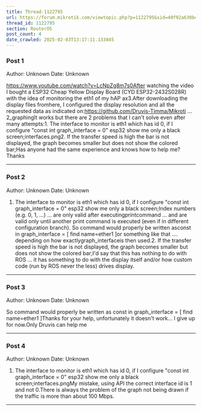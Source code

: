 ```yaml
---
title: Thread-1122795
url: https://forum.mikrotik.com/viewtopic.php?p=1122795&sid=49f92a630bc7970d8ca50523be880e8f#p1122795
thread_id: 1122795
section: RouterOS
post_count: 4
date_crawled: 2025-02-03T13:17:11.133845
---
```


### Post 1
Author: Unknown
Date: Unknown

https://www.youtube.com/watch?v=LcNpZg8m7s0After watching the video I bought a ESP32 Cheap Yellow Display Board (CYD ESP32-2432S028R) with the idea of ​​monitoring the eth1 of my hAP ax3.After downloading the display files fromhere, I configured the display resolution and all the requested data as indicated on:https://github.com/Druvis-Timma/Mikroti ... 2_graphingIt works but there are 2 problems that I can't solve even after many attempts:1. The interface to monitor is eth1 which has id 0, if I configure "const int graph_interface = 0" esp32  show me only a black screen;interfaces.png2. If the transfer speed is high the bar is not displayed, the graph becomes smaller but does not show the colored bar;Has anyone had the same experience and knows how to help me?Thanks

---
### Post 2
Author: Unknown
Date: Unknown

1. The interface to monitor is eth1 which has id 0, if I configure "const int graph_interface = 0" esp32  show me only a black screen;Index numbers (e.g. 0, 1, ...) ... are only valid after executingprintcommand ... and are valid only until another print command is executed (even if in different configuration branch). So command would properly be written asconst in graph_interface = [ find name=ether1 ]or something like that .... depending on how exactlygraph_interfaceis then used.2. If the transfer speed is high the bar is not displayed, the graph becomes smaller but does not show the colored bar;I'd say that this has nothing to do with ROS ... it has something to do with the display itself and/or how custom code (run by ROS never the less) drives display.

---
### Post 3
Author: Unknown
Date: Unknown

So command would properly be written as const in graph_interface = [ find name=ether1 ]Thanks for your help, unfortunately it doesn't work... I give up for now.Only Druvis can help me

---
### Post 4
Author: Unknown
Date: Unknown

1. The interface to monitor is eth1 which has id 0, if I configure "const int graph_interface = 0" esp32  show me only a black screen;interfaces.pngMy mistake, using API the correct interface id is 1 and not 0.There is always the problem of the graph not being drawn if the traffic is more than about 100 Mbps.

---
